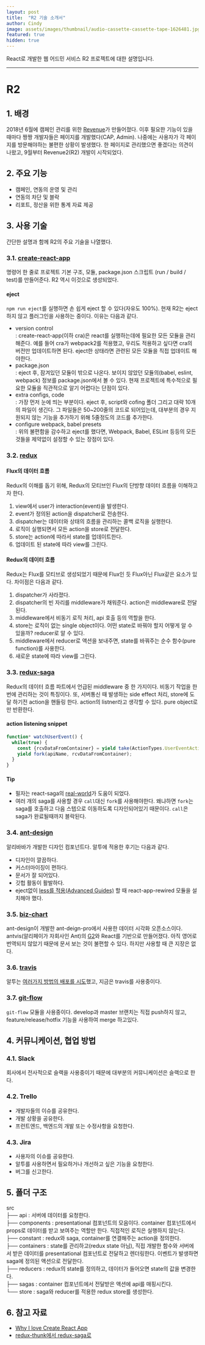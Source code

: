 ```yaml
---
layout: post
title:  "R2 기술 소개서"
author: Cindy
image: assets/images/thumbnail/audio-cassette-cassette-tape-1626481.jpg
featured: true
hidden: true
---
```


React로 개발한 웹 어드민 서비스 R2 프로젝트에 대한 설명입니다.

---
# R2
## 1. 배경
2018년 6월에 캠페인 관리를 위한 [Revenue](http://revenue.madup.com/)가 만들어졌다.
이후 필요한 기능이 있을 때마다 짱짱 개발자들은 페이지를 개발했다(CAP, Admin).
나중에는 사용자가 각 페이지를 방문해야하는 불편한 상황이 발생했다.
한 페이지로 관리했으면 좋겠다는 의견이 나왔고, 9월부터 Revenue2(R2) 개발이 시작되었다.

## 2. 주요 기능
- 캠페인, 연동의 운영 및 관리
- 연동의 차단 및 블락
- 리포트, 정산을 위한 통계 자료 제공

## 3. 사용 기술
간단한 설명과 함께 R2의 주요 기술을 나열했다.

### 3.1. [create-react-app](https://github.com/facebook/create-react-app)
명령어 한 줄로 프로젝트 기본 구조, 모듈, package.json 스크립트 (run / build / test)를 만들어준다. R2 역시 이것으로 생성되었다.

#### eject
`npm run eject`를 실행하면 손 쉽게 eject 할 수 있다(자유도 100%). 현재 R2는 eject하지 않고 플러그인을 사용하는 중이다. 이유는 다음과 같다.
- version control  
: create-react-app(이하 cra)은 react를 실행하는데에 필요한 모든 모듈을 관리해준다. 예를 들어 cra가 webpack2를 적용했고, 우리도 적용하고 싶다면 cra의 버전만 업데이트하면 된다. eject한 상태라면 관련된 모든 모듈을 직접 업데이트 해야한다.
- package.json  
: eject 후, 잠겨있던 모듈이 밖으로 나온다. 보이지 않았던 모듈의(babel, eslint, webpack) 정보를 package.json에서 볼 수 있다. 현재 프로젝트에 특수적으로 필요한 모듈을 직관적으로 알기 어렵다는 단점이 있다. 
- extra configs, code  
: 가장 먼저 눈에 띄는 부분이다. eject 후, script와 cofing 폴더 그리고 대략 10개의 파일이 생긴다. 그 파일들은 50~200줄의 코드로 되어있는데, 대부분의 경우 지원되지 않는 기능을 추가하기 위해 5줄정도의 코드를 추가한다.
- configure webpack, babel presets  
: 위의 불편함을 감수하고 eject를 했다면, Webpack, Babel, ESLint 등등의 모든 것들을 제약없이 설정할 수 있는 장점이 있다.

### 3.2. [redux](https://github.com/reduxjs/redux)
#### Flux의 데이터 흐름
Redux의 이해를 돕기 위해, Redux의 모티브인 Flux의 단방향 데이터 흐름을 이해하고자 한다. 
1. view에서 user가 interaction(event)을 발생한다.
2. event가 정의된 action을 dispatcher로 전송한다.
3. dispatcher는 데이터와 상태의 흐름을 관리하는 콜백 로직을 실행한다.
4. 로직이 실행되면서 모든 action을 store로 전달한다.
5. store는 action에 따라서 state를 업데이트한다.
6. 업데이트 된 state에 따라 view를 그린다.

#### Redux의 데이터 흐름
Redux는 Flux를 모티브로 생성되었기 때문에 Flux인 듯 Flux아닌 Flux같은 요소가 있다. 차이점은 다음과 같다.
1. dispatcher가 사라졌다.
2. dispatcher의 빈 자리를 middleware가 채워준다. action은 middleware로 전달된다.
3. middleware에서 비동기 로직 처리, api 호출 등의 역할을 한다.
4. store는 로직이 없는 single object이다. 어떤 state로 바꿔야 할지 어떻게 알 수 있을까? reducer로 알 수 있다.
5. middleware에서 reducer로 액션을 보내주면, state를 바꿔주는 순수 함수(pure function)를 사용한다.
6. 새로운 state에 따라 view를 그린다.

### 3.3. [redux-saga](https://github.com/redux-saga/redux-saga)
Redux의 데이터 흐름 파트에서 언급된 middleware 중 한 가지이다. 비동기 작업을 한 번에 관리하는 것이 특징이다. 또, 서버통신 때 발생하는 side effect 처리, store에 도달 하기전 action을 핸들링 한다. action의 listner라고 생각할 수 있다. pure object로만 반환한다.

#### action listening snippet
```javascript
function* watchUserEvent() {
  while(true) {
    const {rcvDataFromContainer} = yield take(ActionTypes.UserEventAction);
    yield fork(apiName, rcvDataFromContainer);
  }
}
```

#### Tip
- 필자는 react-saga의 [real-world](https://github.com/redux-saga/redux-saga/tree/master/examples/real-world)가 도움이 되었다.
- 여러 개의 saga를 사용할 경우 `call`대신 `fork`를 사용해야한다. 왜냐하면 `fork`는 saga를 호출하고 다음 스텝으로 이동하도록 디자인되어있기 때문이다. `call`은 saga가 완료될때까지 블락된다.

### 3.4. [ant-design](https://github.com/ant-design/ant-design)
알리바바가 개발한 디자인 컴포넌트다. 알투에 적용한 후기는 다음과 같다.
- 디자인이 깔끔하다.
- 커스터마이징이 편하다.
- 문서가 잘 되어있다.
- 깃헙 활동이 활발하다.
- eject없이 [less를 적용(Advanced Guides)](https://ant.design/docs/react/use-with-create-react-app#Customize-Theme) 할 때 react-app-rewired 모듈을 설치해야 했다.

### 3.5. [biz-chart](https://github.com/alibaba/BizCharts/blob/master/doc/api/chart.md)
ant-design이 개발한 ant-deign-pro에서 사용한 데이터 시각화 오픈소스이다. antvis(알리페이가 자회사인 Ant)의 [G2](https://github.com/antvis/g2)와 React를 기반으로 만들어졌다. 아직 영어로 번역되지 않았기 때문에 문서 보는 것이 불편할 수 있다. 하지만 사용할 때 큰 지장은 없다.

### 3.6. [travis](https://travis-ci.com/madup-inc/revenue-app)
알투는 [여러가지 방법의 배포를 시도](https://madup-inc.github.io/2018/05/02/travis1.html)했고, 지금은 travis를 사용중이다.

### 3.7. [git-flow](https://danielkummer.github.io/git-flow-cheatsheet/index.html)
`git-flow` 모듈을 사용중이다. develop과 master 브랜치는 직접 push하지 않고, feature/release/hotfix 기능을 사용하여 merge 하고있다.

## 4. 커뮤니케이션, 협업 방법
### 4.1. Slack
회사에서 전사적으로 슬랙을 사용중이기 때문에 대부분의 커뮤니케이션은 슬랙으로 한다.

### 4.2. Trello
- 개발자들의 이슈를 공유한다.
- 개발 상황을 공유한다.
- 프런트엔드, 백엔드의 개발 또는 수정사항을 요청한다.

### 4.3. Jira
- 사용자의 이슈를 공유한다.
- 알투를 사용하면서 필요하거나 개선하고 싶은 기능을 요청한다.
- 버그를 신고한다.

## 5. 폴더 구조
src  
├── api : 서버에 데이터를 요청한다.  
├── components : presentational 컴포넌트의 모음이다. container 컴포넌트에서 props로 데이터를 받고 보여주는 역할만 한다. 직접적인 로직은 실행하지 않는다.  
├── constant : redux와 saga, container를 연결해주는 action을 정의한다.  
├── containers : state를 관리하고(redux state 아님), 직접 개발한 함수와 서버에서 받은 데이터를 presentational 컴포넌트로 전달하고 렌더링한다. 이벤트가 발생하면 saga에 정의된 액션으로 전달한다.  
├── reducers : redux의 state를 정의하고, 데이터가 들어오면 state의 값을 변경한다.  
├── sagas : container 컴포넌트에서 전달받은 액션에 api를 매핑시킨다.  
└── store : saga와 reducer를 적용한 redux store를 생성한다.  

## 6. 참고 자료
- [Why I love Create React App](https://medium.com/@tuchk4/why-i-love-create-react-app-e63b1be689a3)  
- [redux-thunk에서 redux-saga로](https://orezytivarg.github.io/from-redux-thunk-to-sagas/)
